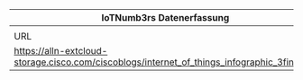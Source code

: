 |IoTNumb3rs Datenerfassung|||||||||||
| ---- | ---- | ---- | ---- | ---- | ---- | ---- | ---- | ---- | ---- | ---- |
||||||||||||
|URL|home_url|filename|device_class|device_count|market_class|market_volume|prognosis_year|publication_year|authorship_class|Dropbox folder|
|https://alln-extcloud-storage.cisco.com/ciscoblogs/internet_of_things_infographic_3final.jpg|https://blogs.cisco.com/diversity/the-internet-of-things-infographic|file5_internet_of_things_infographic_3final.jpg||||||||marielledemuth/20181105-2100|
